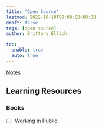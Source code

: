 ```yaml
---
title: "Open Source"
lastmod: 2022-10-10T00:00:00+08:00
draft: false
tags: [open source]
author: Brittany Ellich

toc:
  enable: true
  auto: true
---
```


[Notes](../../notes)

## Learning Resources

### Books

* [ ] [Working in Public](https://www.amazon.com/Working-Public-Making-Maintenance-Software-ebook/dp/B08BDGXVK9/ref=sr_1_2?crid=2K653KB7LHU4I&amp;keywords=working+in+public&amp;qid=1665417035&amp;qu=eyJxc2MiOiIxLjQyIiwicXNhIjoiMS4zMSIsInFzcCI6IjEuNTAifQ%253D%253D&amp;s=books&amp;sprefix=worki%252Cstripbooks%252C1238&amp;sr=1-2&_encoding=UTF8&tag=brittanyellich-20&linkCode=ur2&linkId=a45bbf72cfdf189e91cb7075c7e01521&camp=1789&creative=9325)
